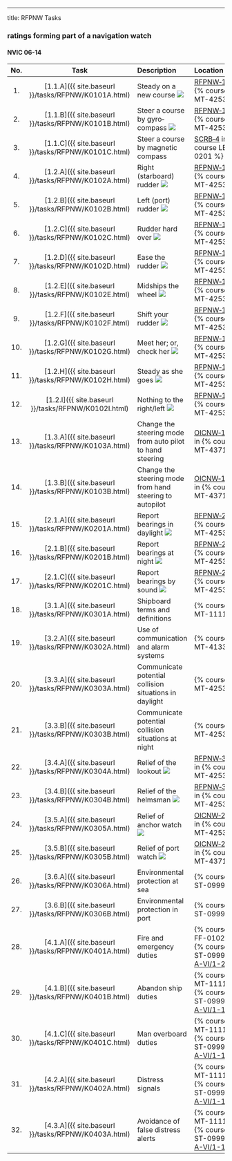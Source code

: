 ---
title: RFPNW Tasks


### ratings forming part of a navigation watch

#### NVIC 06-14

| No.   | Task | Description | Location |
|:-----:|:----:|:------------|:-------|
| 1. | [1.1.A]({{ site.baseurl }}/tasks/RFPNW/K0101A.html) | Steady on a new course ![]({{site.baseurl}}/assets/images/new.jpg)  | [RFPNW‑1K]({{site.baseurl}}/assessments/Deck/RFPNW-1K) in {% course MT-4253 %} |
| 2. | [1.1.B]({{ site.baseurl }}/tasks/RFPNW/K0101B.html) | Steer a course by gyro­ compass ![]({{site.baseurl}}/assets/images/new.jpg)  | [RFPNW‑1K]({{site.baseurl}}/assessments/Deck/RFPNW-1K) in {% course MT-4253 %} |
| 3. | [1.1.C]({{ site.baseurl }}/tasks/RFPNW/K0101C.html) | Steer a course by magnetic compass | [SCRB‑4]({{site.baseurl}}/assessments/Common/SCRB-4) in {% course LB-0201 %} |
| 4. | [1.2.A]({{ site.baseurl }}/tasks/RFPNW/K0102A.html) | Right (starboard) rudder ![]({{site.baseurl}}/assets/images/new.jpg)  | [RFPNW‑1K]({{site.baseurl}}/assessments/Deck/RFPNW-1K) in {% course MT-4253 %} |
| 5. | [1.2.B]({{ site.baseurl }}/tasks/RFPNW/K0102B.html) | Left (port) rudder ![]({{site.baseurl}}/assets/images/new.jpg)  | [RFPNW‑1K]({{site.baseurl}}/assessments/Deck/RFPNW-1K) in {% course MT-4253 %} |
| 6. | [1.2.C]({{ site.baseurl }}/tasks/RFPNW/K0102C.html) | Rudder hard over ![]({{site.baseurl}}/assets/images/new.jpg)  | [RFPNW‑1K]({{site.baseurl}}/assessments/Deck/RFPNW-1K) in {% course MT-4253 %} |
| 7. | [1.2.D]({{ site.baseurl }}/tasks/RFPNW/K0102D.html) | Ease the rudder ![]({{site.baseurl}}/assets/images/new.jpg)  | [RFPNW‑1K]({{site.baseurl}}/assessments/Deck/RFPNW-1K) in {% course MT-4253 %} |
| 8. | [1.2.E]({{ site.baseurl }}/tasks/RFPNW/K0102E.html) | Midships the wheel ![]({{site.baseurl}}/assets/images/new.jpg)  | [RFPNW‑1K]({{site.baseurl}}/assessments/Deck/RFPNW-1K) in {% course MT-4253 %} |
| 9. | [1.2.F]({{ site.baseurl }}/tasks/RFPNW/K0102F.html) | Shift your rudder ![]({{site.baseurl}}/assets/images/new.jpg)  | [RFPNW‑1K]({{site.baseurl}}/assessments/Deck/RFPNW-1K) in {% course MT-4253 %} |
| 10. | [1.2.G]({{ site.baseurl }}/tasks/RFPNW/K0102G.html) | Meet her; or, check her ![]({{site.baseurl}}/assets/images/new.jpg)  | [RFPNW‑1K]({{site.baseurl}}/assessments/Deck/RFPNW-1K) in {% course MT-4253 %} |
| 11. | [1.2.H]({{ site.baseurl }}/tasks/RFPNW/K0102H.html) | Steady as she goes ![]({{site.baseurl}}/assets/images/new.jpg)  | [RFPNW‑1K]({{site.baseurl}}/assessments/Deck/RFPNW-1K) in {% course MT-4253 %} |
| 12. | [1.2.I]({{ site.baseurl }}/tasks/RFPNW/K0102I.html) | Nothing to the right/left ![]({{site.baseurl}}/assets/images/new.jpg)  | [RFPNW‑1K]({{site.baseurl}}/assessments/Deck/RFPNW-1K) in {% course MT-4253 %} |
| 13. | [1.3.A]({{ site.baseurl }}/tasks/RFPNW/K0103A.html) | Change the steering mode from auto pilot to hand steering | [OICNW‑1‑6A]({{site.baseurl}}/assessments/Deck/OICNW-1-6A) in {% course MT-4371 %} |
| 14. | [1.3.B]({{ site.baseurl }}/tasks/RFPNW/K0103B.html) | Change the steering mode from hand steering to autopilot | [OICNW‑1‑6A]({{site.baseurl}}/assessments/Deck/OICNW-1-6A) in {% course MT-4371 %} |
| 15. | [2.1.A]({{ site.baseurl }}/tasks/RFPNW/K0201A.html) | Report bearings in daylight ![]({{site.baseurl}}/assets/images/new.jpg)  | [RFPNW‑2K]({{site.baseurl}}/assessments/Deck/RFPNW-2K) in {% course MT-4253 %} |
| 16. | [2.1.B]({{ site.baseurl }}/tasks/RFPNW/K0201B.html) | Report bearings at night ![]({{site.baseurl}}/assets/images/new.jpg)  | [RFPNW‑2K]({{site.baseurl}}/assessments/Deck/RFPNW-2K) in {% course MT-4253 %} |
| 17. | [2.1.C]({{ site.baseurl }}/tasks/RFPNW/K0201C.html) | Report bearings by sound ![]({{site.baseurl}}/assets/images/new.jpg)  | [RFPNW‑2K]({{site.baseurl}}/assessments/Deck/RFPNW-2K) in {% course MT-4253 %} |
| 18. | [3.1.A]({{ site.baseurl }}/tasks/RFPNW/K0301A.html) | Shipboard terms and definitions | {% course MT-1111%}|
| 19. | [3.2.A]({{ site.baseurl }}/tasks/RFPNW/K0302A.html) | Use of communication and alarm systems | {% course MT-4133%}|
| 20. | [3.3.A]({{ site.baseurl }}/tasks/RFPNW/K0303A.html) | Communicate potential collision situations in daylight | {% course MT-4253%}|
| 21. | [3.3.B]({{ site.baseurl }}/tasks/RFPNW/K0303B.html) | Communicate potential collision situations at night | {% course MT-4253%}|
| 22. | [3.4.A]({{ site.baseurl }}/tasks/RFPNW/K0304A.html) | Relief of the lookout ![]({{site.baseurl}}/assets/images/new.jpg)  | [RFPNW‑3K4A]({{site.baseurl}}/assessments/Deck/RFPNW-3K4A) in {% course MT-4253 %} |
| 23. | [3.4.B]({{ site.baseurl }}/tasks/RFPNW/K0304B.html) | Relief of the helmsman ![]({{site.baseurl}}/assets/images/new.jpg)  | [RFPNW‑3K4B]({{site.baseurl}}/assessments/Deck/RFPNW-3K4B) in {% course MT-4253 %} |
| 24. | [3.5.A]({{ site.baseurl }}/tasks/RFPNW/K0305A.html) | Relief of anchor watch ![]({{site.baseurl}}/assets/images/mod.jpg)  | [OICNW‑2‑2D]({{site.baseurl}}/assessments/Deck/OICNW-2-2D) in {% course MT-4253 %} |
| 25. | [3.5.B]({{ site.baseurl }}/tasks/RFPNW/K0305B.html) | Relief of port watch ![]({{site.baseurl}}/assets/images/mod.jpg)  | [OICNW‑2‑2A]({{site.baseurl}}/assessments/Deck/OICNW-2-2A) in {% course MT-4371 %} |
| 26. | [3.6.A]({{ site.baseurl }}/tasks/RFPNW/K0306A.html) | Environmental protection at sea | {% course ST-0999D%}|
| 27. | [3.6.B]({{ site.baseurl }}/tasks/RFPNW/K0306B.html) | Environmental protection in port | {% course ST-0999D%}|
| 28. | [4.1.A]({{ site.baseurl }}/tasks/RFPNW/K0401A.html) | Fire and emergency duties | {% course FF-0102%}<br/>{% course ST-0999%}<br/>[A-VI/1-2](612)|
| 29. | [4.1.B]({{ site.baseurl }}/tasks/RFPNW/K0401B.html) | Abandon ship duties | {% course MT-1111%}<br/>{% course ST-0999%}<br/>[A-VI/1-1](611)|
| 30. | [4.1.C]({{ site.baseurl }}/tasks/RFPNW/K0401C.html) | Man overboard duties | {% course MT-1111%}<br/>{% course ST-0999%}<br/>[A-VI/1-1](611)|
| 31. | [4.2.A]({{ site.baseurl }}/tasks/RFPNW/K0402A.html) | Distress signals | {% course MT-1111%}<br/>{% course ST-0999%}<br/>[A-VI/1-1](611)|
| 32. | [4.3.A]({{ site.baseurl }}/tasks/RFPNW/K0403A.html) | Avoidance of false distress alerts | {% course MT-1111%}<br/>{% course ST-0999%}<br/>[A-VI/1-1](611)|
